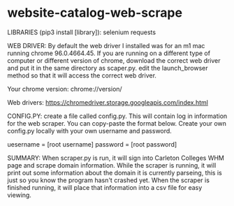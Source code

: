 # website-catalog-web-scrape

LIBRARIES (pip3 install [library]):
selenium
requests



WEB DRIVER:
By default the web driver I installed was for an m1 mac running chrome 96.0.4664.45. If you are running on a different type of computer or different version of chrome, download the correct web driver and put it in the same directory as scaper.py. edit the launch_browser method so that it will access the correct web driver.

Your chrome version: chrome://version/

Web drivers: https://chromedriver.storage.googleapis.com/index.html



CONFIG.PY:
create a file called config.py. This will contain log in information for the web scraper. You can copy-paste the format below. Create your own config.py locally with your own username and password.

uesername = [root username]
password = [root password]



SUMMARY:
When scraper.py is run, it will sign into Carleton Colleges WHM page and scrape domain information. While the scraper is running, it will print out some information about the domain it is currently parseing, this is just so you know the program hasn't crashed yet. When the scraper is finished running, it will place that information into a csv file for easy viewing.
